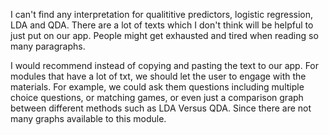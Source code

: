 I can't find any interpretation for qualititive predictors, logistic regression, LDA and QDA. There are a lot of texts which I don't think will be helpful to just 
put on our app. People might get exhausted and tired when reading so many paragraphs.


I would recommend instead of copying and pasting the text to our app. For modules that have a lot of txt, we should let the user to engage with the materials. For example, we could ask them questions including multiple choice questions, or matching games, or even just a comparison graph between different methods such as LDA Versus QDA. Since there are not many graphs available to this module.

